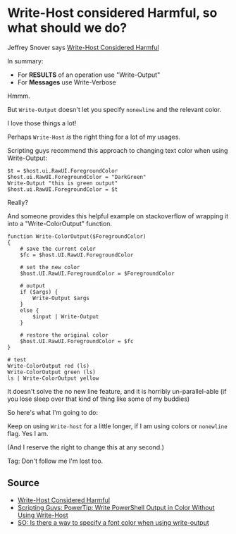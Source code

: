 ﻿# Write-Host considered Harmful, so what should we do?

Jeffrey Snover says [Write-Host Considered Harmful](http://www.jsnover.com/blog/2013/12/07/write-host-considered-harmful/)

In summary:

 * For **RESULTS** of an operation use "Write-Output"
 * For **Messages** use Write-Verbose

Hmmm.

But `Write-Output` doesn't let you specify `nonewline` and the relevant color.

I love those things a lot!

Perhaps `Write-Host` *is* the right thing for a lot of my usages.

Scripting guys recommend this approach to changing text color when using Write-Output:

    $t = $host.ui.RawUI.ForegroundColor
    $host.ui.RawUI.ForegroundColor = "DarkGreen"
    Write-Output "this is green output"
    $host.ui.RawUI.ForegroundColor = $t

Really?

And someone provides this helpful example on stackoverflow of wrapping it into a "Write-ColorOutput" function.

    function Write-ColorOutput($ForegroundColor)
    {
        # save the current color
        $fc = $host.UI.RawUI.ForegroundColor

        # set the new color
        $host.UI.RawUI.ForegroundColor = $ForegroundColor

        # output
        if ($args) {
            Write-Output $args
        }
        else {
            $input | Write-Output
        }

        # restore the original color
        $host.UI.RawUI.ForegroundColor = $fc
    }

    # test
    Write-ColorOutput red (ls)
    Write-ColorOutput green (ls)
    ls | Write-ColorOutput yellow

It doesn't solve the no new line feature, and it is horribly un-parallel-able (if you lose sleep over that kind of thing like some of my buddies)

So here's what I'm going to do:

Keep on using `Write-host` for a little longer, if I am using colors or `nonewline` flag. Yes I am.

(And I reserve the right to change this at any second.)

Tag: Don't follow me I'm lost too.

## Source

 * [Write-Host Considered Harmful](http://www.jsnover.com/blog/2013/12/07/write-host-considered-harmful/)
 * [Scripting Guys: PowerTip: Write PowerShell Output in Color Without Using Write-Host](https://blogs.technet.microsoft.com/heyscriptingguy/2012/10/11/powertip-write-powershell-output-in-color-without-using-write-host/)
 * [SO: Is there a way to specify a font color when using write-output](http://stackoverflow.com/questions/4647756/is-there-a-way-to-specify-a-font-color-when-using-write-output)